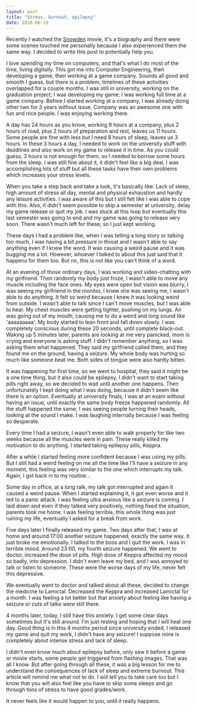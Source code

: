 ```yaml
---
layout: post
title: "Stress, burnout, epilepsy"
date: 2018-06-19
---
```


Recently I watched the [Snowden](https://www.imdb.com/title/tt3774114/) movie, it's a biography and there were some scenes touched me personally because I also experienced them the same way. I decided to write this post to potentially help you.

I love spending my time on computers, and that's what I do most of the time, living digitally. This got me into Computer Engineering, then developing a game, then working at a game company. Sounds all good and smooth I guess, but there is a problem, timelines of these activities overlapped for a couple months. I was still in university, working on the graduation project; I was developing my game; I was working full time at a game company. Before I started working at a company, I was already doing other two for 3 years without issue. Company was an awesome one with fun and nice people. I was enjoying working there.

A day has 24 hours as you know, working 9 hours at a company, plus 2 hours of road, plus 2 hours of preparation and rest, leaves us 11 hours. Some people are fine with less but I need 8 hours of sleep, leaves us 3 hours. In these 3 hours a day, I needed to work on the university stuff with deadlines and also work on my game to release it in time. As you could guess, 3 hours is not enough for them, so I needed to borrow some hours from the sleep. I was still fine about it, it didn't feel like a big deal, I was accomplishing lots of stuff but all these tasks have their own problems which increases your stress levels.

When you take a step back and take a look, it's basically like: Lack of sleep, high amount of stress all day, mental and physical exhaustion and hardly any leisure activities. I was aware of this but I still felt like I was able to cope with this. Also, it didn't seem possible to skip a semester at university, delay my game release or quit my job. I was stuck at this loop but eventually this last semester was going to end and my game was going to release very soon. There wasn't much left for these, so I just kept working.

These days I had a problem like, when I was telling a long story or talking too much, I was having a bit pressure in throat and I wasn't able to say anything even if I knew the word. It was causing a weird pause and it was bugging me a lot. However, whoever I talked to about this just said that it happens for them too. But no, this is not like you can't think of a word.

At an evening of those ordinary days, I was working and video-chatting with my girlfriend. Then randomly my body just froze, I wasn't able to move any muscle including the face ones. My eyes were open but vision was blurry, I was seeing my girlfriend in the monitor, I knew she was seeing me, I wasn't able to do anything. It felt so weird because I knew it was looking weird from outside. I wasn't able to talk since I can't move muscles, but I was able to hear. My chest muscles were getting tighter, pushing on my lungs. Air was going out of my mouth, causing me to do a weird and long sound like 'aaaaaaaaa'. My body started to lean front and fall down slowly. I was completely conscious during these 20 seconds, until complete black-out. Waking up 5 minutes later,  parents are looking at me very panicked, mom is crying and everyone is asking stuff. I didn't remember anything, so I was asking them what happened. They said my girlfriend called them, and they found me on the ground, having a seizure. My whole body was hurting so much like someone beat me. Both sides of tongue were also hardly bitten.

It was happening for first time, so we went to hospital, they said it might be a one time thing, but it also could be epilepsy, I didn't want to start taking pills right away, so we decided to wait until another one happens. Then unfortunately I kept doing what I was doing, because it didn't seem like there is an option. Eventually at university finals, I was at an exam without having an issue, until exactly the same body freeze happened randomly. All the stuff happened the same, I was seeing people turning their heads, looking at the sound I make. I was laughing internally because I was feeling so desperate. 

Every time I had a seizure, I wasn't even able to walk properly for like two weeks because all the muscles were in pain. These really killed my motivation to do anything. I started taking epilepsy pills, Keppra.

After a while I started feeling more confident because I was using my pills. But I still had a weird feeling on me all the time like I'll have a seizure in any moment, this feeling was very similar to the one which interrupts my talk. Again, I got back in to my routine... 

Some day in office, at a long talk, my talk got interrupted and again it caused a weird pause. When I started explaining it, it got even worse and it led to a panic attack. I was feeling ultra anxious like a seizure is coming. I laid down and even if they talked very positively, nothing fixed the situation, parents took me home. I was feeling terrible, this whole thing was just ruining my life, eventually I asked for a break from work.

Five days later I finally released my game. Two days after that, I was at home and around 17:00 another seizure happened, exactly the same way. It just broke me emotionally. I talked to the boss and I quit the work. I was in terrible mood. Around 23:00, my fourth seizure happened. We went to doctor, increased the dose of pills. High dose of Keppra affected my mood so badly, into depression. I didn't even leave my bed, and I was annoyed to talk or listen to someone. These were the worse days of my life, never felt this depressive.

We eventually went to doctor and talked about all these, decided to change the medicine to Lamictal. Decreased the Keppra and increased Lamictal for a month. I was feeling a lot better but that anxiety about feeling like having a seizure or cuts of talks were still there.

4 months later, today, I still have this anxiety. I get some clear days sometimes but it's still around. I'm just resting and hoping that I will heal one day. Good thing is in this 4 months period since university ended, I released my game and quit my work, I didn't have any seizure! I suppose mine is completely about intense stress and lack of sleep.

I didn't even know much about epilepsy before, only saw it before a game or movie starts, some people get triggered from flashing images. That was all I know. But after going through all these, it was a big lesson for me to understand the consequences of lack of sleep and extreme burnout. This article will remind me what not to do. I will tell you to take care too but I know that you will also feel like you have to skip some sleeps and go through tons of stress to have good grades/work. 

It never feels like it would happen to you, until it really happens.
